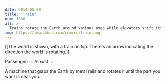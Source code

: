 ```yaml
---
date: 2014-05-09
title: "Train"
num: 1366
alt: >-
  Trains rotate the Earth around various axes while elevators shift its position in space.
img: https://imgs.xkcd.com/comics/train.png
---
```

[[The world is shown, with a train on top.  There's an arrow indicating the direction the world is rotating.]]

Passenger: ... Almost ...

A machine that grabs the Earth by metal rails and rotates it until the part you want is near you.

